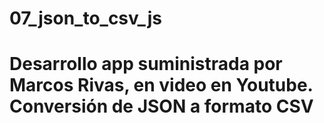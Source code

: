 # 07_json_to_csv_js
# Desarrollo app suministrada por Marcos Rivas, en video en Youtube. Conversión de JSON a formato CSV
